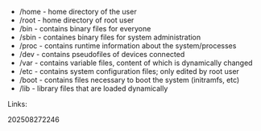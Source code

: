 - /home - home directory of the user
- /root - home directory of root user
- /bin - contains binary files for everyone
- /sbin - containes binary files for system administration
- /proc - contains runtime information about the system/processes
- /dev - contains pseudofiles of devices connected
- /var - contains variable files, content of which is dynamically changed
- /etc - contains system configuration files; only edited by root user
- /boot - contains files necessary to boot the system (initramfs, etc)
- /lib - library files that are loaded dynamically

Links:

202508272246

